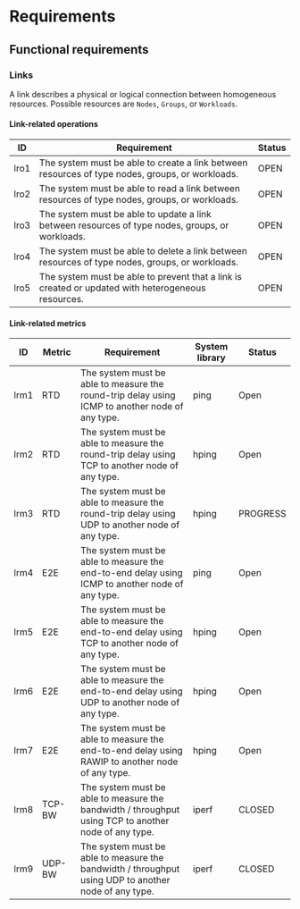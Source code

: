 # Requirements

## Functional requirements



### Links

A link describes a physical or logical connection between homogeneous resources. 
Possible resources are `Nodes`, `Groups`, or `Workloads`.

#### Link-related operations

| ID   | Requirement                                                                                        | Status |
|------|----------------------------------------------------------------------------------------------------|--------|
| lro1 | The system must be able to create a link between resources of type nodes, groups, or workloads.    | OPEN   |
| lro2 | The system must be able to read a link between resources of type nodes, groups, or workloads.      | OPEN   |
| lro3 | The system must be able to update a link between resources of type nodes, groups, or workloads.    | OPEN   |
| lro4 | The system must be able to delete a link between resources of type nodes, groups, or workloads.    | OPEN   |
| lro5 | The system must be able to prevent that a link is created or updated with heterogeneous resources. | OPEN   |

#### Link-related metrics

| ID   | Metric | Requirement                                                                                          | System library | Status   |
|------|--------|------------------------------------------------------------------------------------------------------|----------------|----------|
| lrm1 | RTD    | The system must be able to measure the round-trip delay using ICMP to another node of any type.      | ping           | Open     |
| lrm2 | RTD    | The system must be able to measure the round-trip delay using TCP to another node of any type.       | hping          | Open     |
| lrm3 | RTD    | The system must be able to measure the round-trip delay using UDP to another node of any type.       | hping          | PROGRESS |
| lrm4 | E2E    | The system must be able to measure the end-to-end delay using ICMP to another node of any type.      | ping           | Open     |
| lrm5 | E2E    | The system must be able to measure the end-to-end delay using TCP to another node of any type.       | hping          | Open     |
| lrm6 | E2E    | The system must be able to measure the end-to-end delay using UDP to another node of any type.       | hping          | Open     |
| lrm7 | E2E    | The system must be able to measure the end-to-end delay using RAWIP to another node of any type.     | hping          | Open     |
| lrm8 | TCP-BW | The system must be able to measure the bandwidth / throughput using TCP to another node of any type. | iperf          | CLOSED   |
| lrm9 | UDP-BW | The system must be able to measure the bandwidth / throughput using UDP to another node of any type. | iperf          | CLOSED   |
